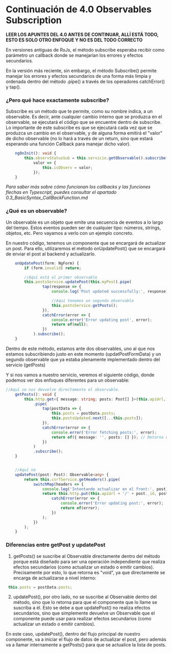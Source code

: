 # Continuación de 4.0 Observables Subscription 
**LEER LOS APUNTES DEL 4.0 ANTES DE CONTINUAR, ALLÍ ESTÁ TODO, ESTO ES SOLO OTRO ENFOQUE Y NO ES DEL TODO CORRECTO**


En versiones antiguas de RxJs, el método subscribe esperaba recibir como parámetro un callback donde se manejarían los errores y efectos secundarios.

En la versión más reciente, sin embargo, el método Subscribe() permite manejar los errores y efectos secundarios de una forma más limpia y ordenada dentro del método .pipe() a través de los operadores catchError() y tap().

### ¿Pero qué hace exactamente subscribe?

Subscribe es un método que te permite, como su nombre indica, a un observable. Es decir, ante cualquier cambio interno que se produzca en el observable, se ejecutará el código que se encuentre dentro de subscribe. Lo importante de este subscribe es que se ejecutará cada vez que se produzca un cambio en el observable, y de alguna forma emitirá el "valor" de dicho observable (no lo hará a través de un return, sino que estará esperando una función Callback para manejar dicho valor).

```typescript
    ngOnInit(): void {
        this.observStatusSub = this.servicio.getObservable().subscribe(
            valor => {
                this.isObserv = valor;
            });
    }
```
*Para saber más sobre cómo funcionan los callbacks y las funciones flechas en Typescript, puedes consultar el apartado 0.3_BasicSyntax_CallBackFunction.md*



### ¿Qué es un observable?

Un observable es un objeto que emite una secuencia de eventos a lo largo del tiempo. Estos eventos pueden ser de cualquier tipo: números, strings, objetos, etc. Pero vayamos a verlo con un ejemplo concreto.

En nuestro código, tenemos un componente que se encargará de actualizar un post. Para ello, utilizaremos el método onUpdatePost() que se encargará de enviar el post al backend y actualizarlo.

```ts
    onUpdatePost(form: NgForm) {
        if (form.invalid) return;

        //Aquí está el primer observable
        this.postsService.updatePost(this.myPost).pipe(
                tap(response => {
                    console.log('Post updated successfully:', response);

                    //Aquí tenemos un segundo observable
                    this.postsService.getPosts();
                }),
                catchError(error => {
                    console.error('Error updating post', error);
                    return of(null);
                })
            ).subscribe();
    }
```

Dentro de este método, estamos ante dos observables, uno al que nos estamos subscribiendo justo en este momento (updatPostFormData) y un segundo observable que ya estaba plenamente implementado dentro del servicio (getPosts)

Y si nos vamos a nuestro servicio, veremos el siguiente código, donde podemos ver dos enfoques diferentes para un observable:

```ts
//Aquí se nos devuelve directamente el observable.
    getPosts(): void {
        this.http.get<{ message: string; posts: Post[] }>(this.apiUrl, { withCredentials: true })
            .pipe(
                tap(postData => {
                    this.posts = postData.posts;
                    this.postsUpdated.next([...this.posts]);
                }),
                catchError(error => {
                    console.error('Error fetching posts:', error);
                    return of({ message: '', posts: [] }); // Retorna un observable vacío en caso de error
                })
            )
            .subscribe(); 
    }


    //Aquí no
    updatePost(post: Post): Observable<any> {
        return this.csrfService.getHeaders().pipe(
            switchMap(headers => {
                console.log('Intentando actualizar en el front:', post);
                return this.http.put(this.apiUrl + '/' + post._id, post, { headers, withCredentials: true }).pipe(
                    catchError(error => {
                        console.error('Error updating post:', error);
                        return of(error);
                    })
                );
            })
        );
    }
```

### Diferencias entre getPost y updatePost

1. getPosts() se suscribe al Observable directamente dentro del método porque está diseñado para ser una operación independiente que realiza efectos secundarios (como actualizar un estado o emitir cambios). Precisamente por esto, lo que retorna es "void", ya que directamente se encarga de actualizarse a nivel interno:

```typescript
 this.posts = postData.posts;
 ```

 2. updatePost(), por otro lado, no se suscribe al Observable dentro del método, sino que lo retorna para que el componente que lo llame se suscriba a él. Esto se debe a que updatePost() no realiza efectos secundarios, sino que simplemente devuelve un Observable que el componente puede usar para realizar efectos secundarios (como actualizar un estado o emitir cambios).

En este caso, updatePost(), dentro del flujo principal de nuestro componente, va a iniciar el flujo de datos de actualizar el post, pero además va a llamar internamente a getPosts() para que se actualice la lista de posts.
